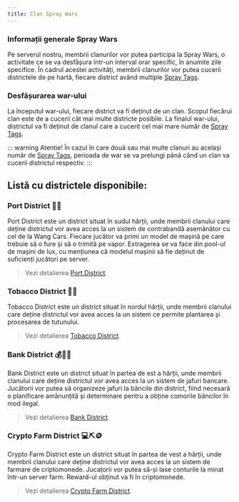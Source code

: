 ```yaml
---
title: Clan Spray Wars
---
```


### Informații generale Spray Wars

Pe serverul nostru, membrii clanurilor vor putea participa la Spray Wars, o activitate ce se va desfășura într-un interval orar specific, în anumite zile specifice. În cadrul acestei activități, membrii clanurilor vor putea cucerii districtele de pe hartă, fiecare district având multiple [Spray Tags](./spray-tags.md).

### Desfășurarea war-ului

La începutul war-ului, fiecare district va fi deținut de un clan. Scopul fiecărui clan este de a cucerii cât mai multe districte posibile. La finalul war-ului, districtul va fi deținut de clanul care a cucerit cel mai mare număr de [Spray Tags](./spray-tags.md).

::: warning Atentie!
În cazul în care două sau mai multe clanuri au același număr de [Spray Tags](./spray-tags.md), perioada de war se va prelungi până când un clan va cucerii districtul respectiv.
:::

## Listă cu districtele disponibile:

### Port District 🚢🔐

Port District este un district situat în sudul hărții, unde membrii clanului care deține districtul vor avea acces la un sistem de contrabandă asemănător cu cel de la Wang Cars. Fiecare jucător va primi un model de mașină pe care trebuie să o fure și să o trimită pe vapor. Extragerea se va face din pool-ul de mașini de lux, cu mențiunea că modelul mașinii să fie deținut de suficienți jucători pe server.

> Vezi detalierea [Port District](./districts/port.md).

### Tobacco District 🌿🌱

Tobacco District este un district situat în nordul hărții, unde membrii clanului care deține districtul vor avea acces la un sistem ce permite plantarea și procesarea de tutunului.

> Vezi detalierea [Tobacco District](./districts/tobacco.md).

### Bank District 💰🏦🔫

Bank District este un district situat în partea de est a hărții, unde membrii clanului care deține districtul vor avea acces la un sistem de jafuri bancare. Jucătorii vor putea să organizeze jafuri la băncile din district, fiind necesară o planificare amănunțită și determinare pentru a obține comorile băncilor în mod ilegal.

> Vezi detalierea [Bank District](./districts/bank.md).

### Crypto Farm District 💻⛏️🪙

Crypto Farm District este un district situat în partea de vest a hărții, unde membrii clanului care deține districtul vor avea acces la un sistem de farmare de criptomonede. Jucațorii vor putea să-și lase conturile la minat într-un server farm. Reward-ul obținut va fi în criptomonede.

> Vezi detalierea [Crypto Farm District](./districts/crypto-farm.md).
